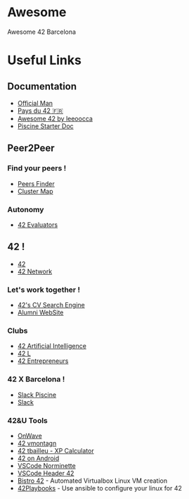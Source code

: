# Awesome
Awesome 42 Barcelona

# Useful Links

## Documentation

- [Official Man](https://meta.intra.42.fr/articles)
- [Pays du 42 🇫🇷](http://i.paysdu42.fr/)
- [Awesome 42 by leeoocca](https://github.com/leeoocca/awesome-42)
- [Piscine Starter Doc](https://mencargo.github.io/42/)

## Peer2Peer

### Find your peers !
- [Peers Finder](https://find-peers.joppekoers.nl)
- [Cluster Map](https://meta.intra.42.fr/clusters)

### Autonomy
- [42 Evaluators](https://42evaluators.com/)

## 42 !
- [42](https://42.fr)
- [42 Network](https://www.42network.org/)

### Let's work together !
- [42's CV Search Engine](https://companies.intra.42.fr/fr/resumes/students)
- [Alumni WebSite](https://alumni.42.fr/)

### Clubs
- [42 Artificial Intelligence](https://www.42ai.fr/)
- [42 L](https://42l.fr/)
- [42 Entrepreneurs](https://42entrepreneurs.com/)

### 42 X Barcelona !
- [Slack Piscine](https://42barcelonapiscina.slack.com)
- [Slack](https://42born2code.slack.com)

### 42&U Tools

- [OnWave](https://app.onwave.app/)
- [42 vmontagn](https://42-beta.vmontagn.fr/)
- [42 tbailleu - XP Calculator](https://42.tbailleu.dev/)
- [42 on Android](https://play.google.com/store/apps/details?id=com.paulvarry.intra42&hl=fr&gl=US)
- [VSCode Norminette](https://marketplace.visualstudio.com/items?itemName=MariusvanWijk-JoppeKoers.codam-norminette-3)
- [VSCode Header 42](https://marketplace.visualstudio.com/items?itemName=kube.42header)
- [Bistro 42](https://github.com/thdelmas/Bistro42) - Automated Virtualbox Linux VM creation
- [42Playbooks](https://github.com/thdelmas/42Playbooks) - Use ansible to configure your linux for 42
